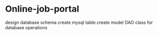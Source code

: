 # Online-job-portal

design database schema create mysql table create model DAO class for database operations
